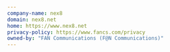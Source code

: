 ```yaml
---
company-name: nex8
domain: nex8.net
home: https://www.nex8.net
privacy-policy: https://www.fancs.com/privacy
owned-by: "FAN Communications (F@N Communications)"
---
```




